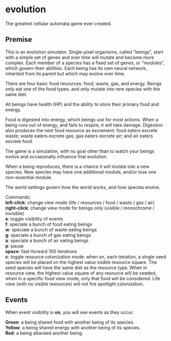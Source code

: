 # evolution

The greatest cellular automata game ever created.

## Premise

This is an evolution simulator. Single-pixel organisms, called "beings", start with a simple set of genes and over time will mutate and become more complex. Each member of a species has a fixed set of genes, or "modules", which govern their abilities. Each being has its own neural network, inherited from its parent but which may evolve over time.

There are four basic food resources: food, waste, gas, and energy. Beings only eat one of the food types, and only mutate into new species with the same diet.

All beings have health (HP) and the ability to store their primary food and energy.

Food is digested into energy, which beings use for most actions. When a being runs out of energy, and fails to respire, it will take damage. Digestion also produces the next food resource as excrement: food eaters excrete waste; waste eaters excrete gas; gas eaters excrete air; and air eaters excrete food.

The game is a simulation, with no goal other than to watch your beings evolve and occasionally influence that evolution.

When a being reproduces, there is a chance it will mutate into a new species. New species may have one additional module, and/or lose one non-essential module.

The world settings govern how the world works, and how species evolve.

Commands:\
**left-click**: change view mode (life / resources / food / waste / gas / air)\
**right-click**: change view mode for beings only (visible / monochrome / invisible)\
**e**: toggle visibility of events\
**f**: speciate a bunch of food eating beings\
**w**: speciate a bunch of waste eating beings\
**g**: speciate a bunch of gas eating beings\
**a**: speciate a bunch of air eating beings\
**p**: pause\
**space**: fast-forward 100 iterations\
**c**: toggle resource colonization mode: when on, each iteration, a single seed species will be placed on the highest value visible resource square. The seed species will have the same diet as the resource type. When in resource view, the highest value square of any resource will be seeded; when in a specific food view mode, only that food will be considered. Life view (with no visible resources) will not fire spotlight colonization.

## Events

When event visibility is **on**, you will see events as they occur.

**Green**: a being shared food with another being of its species.\
**Yellow**: a being shared energy with another being of its species.\
**Red**: a being attacked another being.
